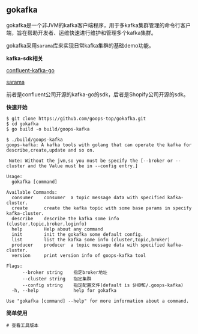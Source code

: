 ## gokafka 

gokafka是一个非JVM的kafka客户端程序，用于多kafka集群管理的命令行客户端，旨在帮助开发者、运维快速进行维护和管理多个kafka集群。

gokafka采用`sarama`库来实现日常kafka集群的基础demo功能。

**kafka-sdk相关**

[confluent-kafka-go](https://github.com/confluentinc/confluent-kafka-go)

[sarama](https://github.com/Shopify/sarama)

前者是confluent公司开源的kafka-go的sdk，后者是Shopify公司开源的sdk。


**快速开始**

```
$ git clone https://github.com/goops-top/gokafka.git 
$ cd gokafka 
$ go build -o build/goops-kafka

$ ./build/goops-kafka
goops-kafka: A kafka tools with golang that can operate the kafka for describe,create,update and so on.

 Note: Without the jvm,so you must be specify the [--broker or --cluster and the Value must be in --config entry.]

Usage:
  gokafka [command]

Available Commands:
  consumer    consumer  a topic message data with specified kafka-cluster.
  create      create the kafka topic with some base params in specify kafka-cluster.
  describe    describe the kafka some info (cluster,topic,broker,loginfo)
  help        Help about any command
  init        init the gokafka some default config.
  list        list the kafka some info (cluster,topic,broker)
  producer    producer  a topic message data with specified kafka-cluster.
  version     print version info of goops-kafka tool

Flags:
      --broker string    指定broker地址
      --cluster string   指定集群
      --config string    指定配置文件(default is $HOME/.goops-kafka)
  -h, --help             help for gokafka

Use "gokafka [command] --help" for more information about a command.

```

**简单使用**

```
# 查看工具版本
```

